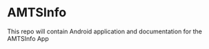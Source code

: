 AMTSInfo
========

This repo will contain Android application and documentation for the AMTSInfo App
